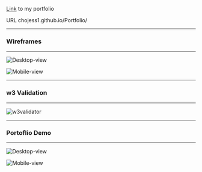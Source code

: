 [Link](https://chojess1.github.io/Portfolio/) to my portfolio

URL chojess1.github.io/Portfolio/

---

### Wireframes

---


![Desktop-view](https://github.com/chojess1/Portfolio/blob/main/Wireframe-desktop.png)



![Mobile-view](https://github.com/chojess1/Portfolio/blob/main/Wireframe-mobile.png)



---

### w3 Validation 

---

![w3validator](https://github.com/chojess1/Portfolio/blob/main/w3validation.png)




---

### Portoflio Demo

---


![Desktop-view](https://github.com/chojess1/Portfolio/blob/main/PortfolioDemo-desktop.gif)


![Mobile-view](https://github.com/chojess1/Portfolio/blob/main/PortfolioDemo-mobile.gif)



